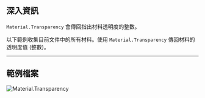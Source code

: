 ## 深入資訊
`Material.Transparency` 會傳回指出材料透明度的整數。

以下範例收集目前文件中的所有材料。使用 `Material.Transparency` 傳回材料的透明度值 (整數)。
___
## 範例檔案

![Material.Transparency](./Revit.Elements.Material.Transparency_img.jpg)
